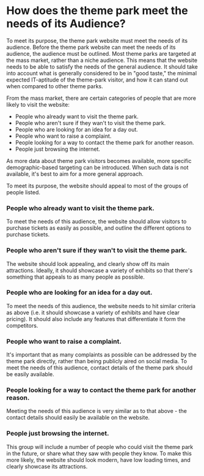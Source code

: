 # How does the theme park meet the needs of its Audience?

To meet its purpose, the theme park website must meet the needs of its audience. Before the theme park website can meet the needs of its audience, the audience must be outlined. Most theme parks are targeted at the mass market, rather than a niche audience. This means that the website needs to be able to satisfy the needs of the general audience. It should take into account what is generally considered to be in "good taste," the minimal expected IT-aptitude of the theme-park visitor, and how it can stand out when compared to other theme parks.

From the mass market, there are certain categories of people that are more likely to visit the website:
* People who already want to visit the theme park.
* People who aren't sure if they wan't to visit the theme park.
* People who are looking for an idea for a day out.
* People who want to raise a complaint.
* People looking for a way to contact the theme park for another reason.
* People just browsing the internet.

As more data about theme park visitors becomes available, more specific demographic-based targeting can be introduced. When such data is not available, it's best to aim for a more general approach.

To meet its purpose, the website should appeal to most of the groups of people listed. 

### People who already want to visit the theme park.

To meet the needs of this audience, the website should allow visitors to purchase tickets as easily as possible, and outline the different options to purchase tickets.

### People who aren't sure if they wan't to visit the theme park.

The website should look appealing, and clearly show off its main attractions. Ideally, it should showcase a variety of exhibits so that there's something that appeals to as many people as possible. 

### People who are looking for an idea for a day out.

To meet the needs of this audience, the website needs to hit similar criteria as above (i.e. it should showcase a variety of exhibits and have clear pricing). It should also include any features that differentiate it form the competitors.

### People who want to raise a complaint.

It's important that as many complaints as possible can be addressed by the theme park directly, rather than being publicly aired on social media. To meet the needs of this audience, contact details of the theme park should be easily available.

### People looking for a way to contact the theme park for another reason.

Meeting the needs of this audience is very similar as to that above - the contact details should easily be available on the website.

### People just browsing the internet.

This group will include a number of people who could visit the theme park in the future, or share what they saw with people they know. To make this more likely, the website should look modern, have low loading times, and clearly showcase its attractions.
